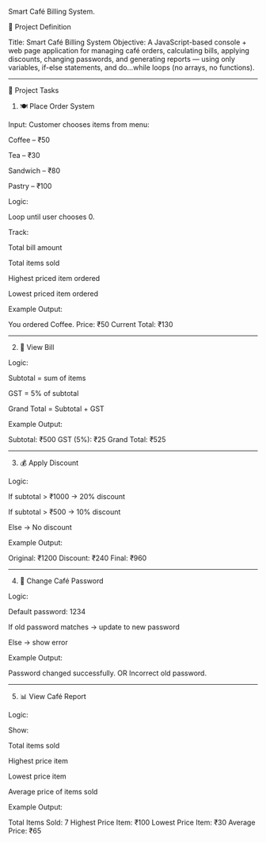 Smart Café Billing System.

📌 Project Definition

Title: Smart Café Billing System
Objective:
A JavaScript-based console + web page application for managing café orders, calculating bills, applying discounts, changing passwords, and generating reports — using only variables, if-else statements, and do…while loops (no arrays, no functions).


---

🧩 Project Tasks

1. 🍽 Place Order System

Input: Customer chooses items from menu:

Coffee – ₹50

Tea – ₹30

Sandwich – ₹80

Pastry – ₹100


Logic:

Loop until user chooses 0.

Track:

Total bill amount

Total items sold

Highest priced item ordered

Lowest priced item ordered



Example Output:

You ordered Coffee. Price: ₹50
Current Total: ₹130


---

2. 🧾 View Bill

Logic:

Subtotal = sum of items

GST = 5% of subtotal

Grand Total = Subtotal + GST


Example Output:

Subtotal: ₹500
GST (5%): ₹25
Grand Total: ₹525


---

3. 💰 Apply Discount

Logic:

If subtotal > ₹1000 → 20% discount

If subtotal > ₹500 → 10% discount

Else → No discount


Example Output:

Original: ₹1200
Discount: ₹240
Final: ₹960


---

4. 🔐 Change Café Password

Logic:

Default password: 1234

If old password matches → update to new password

Else → show error


Example Output:

Password changed successfully.
OR
Incorrect old password.


---

5. 📊 View Café Report

Logic:

Show:

Total items sold

Highest price item

Lowest price item

Average price of items sold



Example Output:

Total Items Sold: 7
Highest Price Item: ₹100
Lowest Price Item: ₹30
Average Price: ₹65


